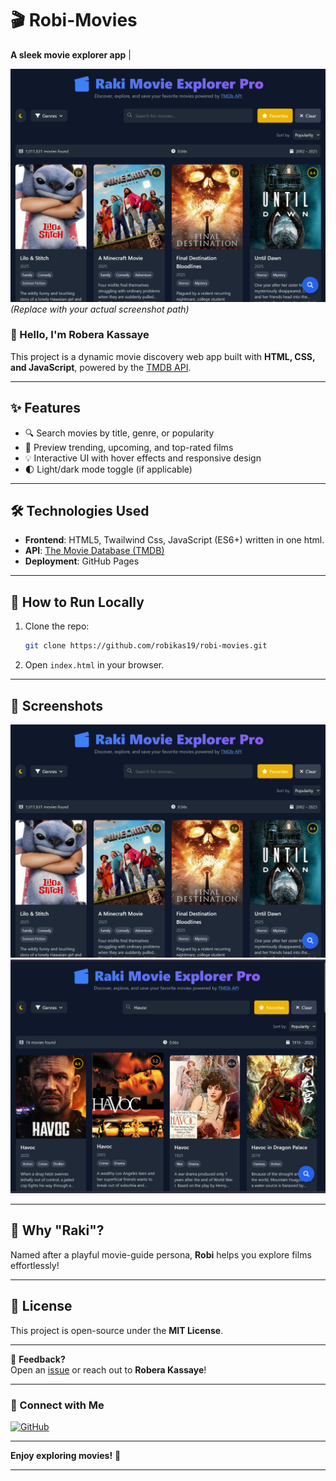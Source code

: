 
# 🎬 Robi-Movies  
**A sleek movie explorer app** | 

![Demo Screenshot](/screenshot.png) *(Replace with your actual screenshot path)*  

### 👋 Hello, I'm **Robera Kassaye**  
This project is a dynamic movie discovery web app built with **HTML, CSS, and JavaScript**, powered by the [TMDB API](https://www.themoviedb.org/).  

---  

## ✨ Features  
- 🔍 Search movies by title, genre, or popularity  
- 🎥 Preview trending, upcoming, and top-rated films  
- 💡 Interactive UI with hover effects and responsive design  
- 🌓 Light/dark mode toggle (if applicable)  

---  

## 🛠️ Technologies Used  
- **Frontend**: HTML5, Twailwind Css, JavaScript (ES6+) written in one html. 
- **API**: [The Movie Database (TMDB)](https://www.themoviedb.org/)  
- **Deployment**: GitHub Pages  

---  

## 🚀 How to Run Locally  
1. Clone the repo:  
   ```bash  
   git clone https://github.com/robikas19/robi-movies.git  
   ```  
2. Open `index.html` in your browser.  

---  

## 📸 Screenshots  
![Homepage](/Screenshot/home.png)  
![Search Results](/Screenshot/search.png)  

---  

## 🌟 Why "Raki"?  
Named after a playful movie-guide persona, **Robi** helps you explore films effortlessly!  

---  

## 📜 License  
This project is open-source under the **MIT License**.  

---  

💬 **Feedback?**  
Open an [issue](https://github.com/robikas19/Raki-movies/issues) or reach out to **Robera Kassaye**!  

---  

### 🔗 Connect with Me  
[![GitHub](https://img.shields.io/badge/GitHub-robikas19-blue)](https://github.com/robikas19)  
  

---  

**Enjoy exploring movies!** 🍿  

---  

